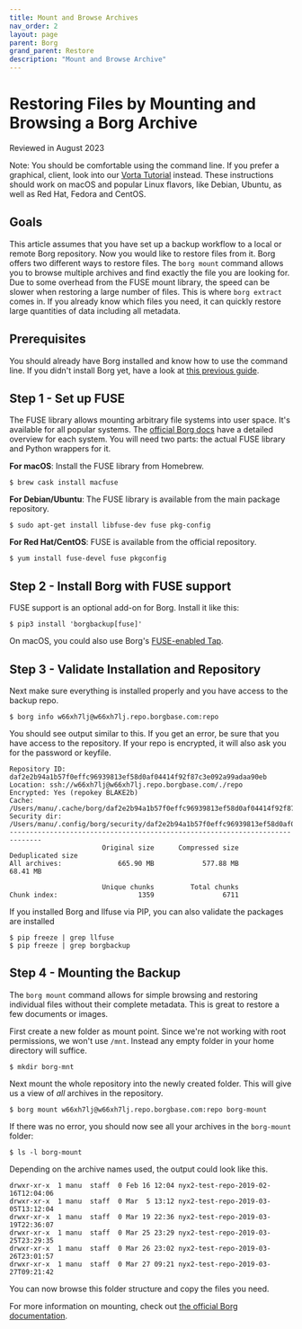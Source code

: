 ```yaml
---
title: Mount and Browse Archives
nav_order: 2
layout: page
parent: Borg
grand_parent: Restore
description: "Mount and Browse Archive"
---
```


# Restoring Files by Mounting and Browsing a Borg Archive

Reviewed in August 2023

Note: You should be comfortable using the command line. If you prefer a graphical, client, look into our [Vorta Tutorial](/macos/how-to-backup-your-mac-using-the-vorta-backup-gui/) instead. These instructions should work on macOS and popular Linux flavors, like Debian, Ubuntu, as well as Red Hat, Fedora and CentOS.

## Goals

This article assumes that you have set up a backup workflow to a local or remote Borg repository. Now you would like to restore files from it. Borg offers two different ways to restore files. The `borg mount` command allows you to browse multiple archives and find exactly the file you are looking for. Due to some overhead from the FUSE mount library, the speed can be slower when restoring a large number of files. This is where `borg extract` comes in. If you already know which files you need, it can quickly restore large quantities of data including all metadata.

## Prerequisites

You should already have Borg installed and know how to use the command line. If you didn't install Borg yet, have a look at [this previous guide](https://docs.borgbase.com/linux/setup-borg-command-line/).

## Step 1 - Set up FUSE

The FUSE library allows mounting arbitrary file systems into user space. It's available for all popular systems. The [official Borg docs](https://borgbackup.readthedocs.io/en/stable/installation.html) have a detailed overview for each system. You will need two parts: the actual FUSE library and Python wrappers for it.

**For macOS**: Install the FUSE library from Homebrew.

```
$ brew cask install macfuse
```

**For Debian/Ubuntu**: The FUSE library is available from the main package repository.

```
$ sudo apt-get install libfuse-dev fuse pkg-config
```

**For Red Hat/CentOS**: FUSE is available from the official repository.

```
$ yum install fuse-devel fuse pkgconfig
```

## Step 2 - Install Borg with FUSE support

FUSE support is an optional add-on for Borg. Install it like this:

```
$ pip3 install 'borgbackup[fuse]'
```

On macOS, you could also use Borg's [FUSE-enabled Tap](https://github.com/borgbackup/homebrew-tap).

## Step 3 - Validate Installation and Repository

Next make sure everything is installed properly and you have access to the backup repo.

```
$ borg info w66xh7lj@w66xh7lj.repo.borgbase.com:repo
```

You should see output similar to this. If you get an error, be sure that you have access to the repository. If your repo is encrypted, it will also ask you for the password or keyfile.

```
Repository ID: daf2e2b94a1b57f0effc96939813ef58d0af04414f92f87c3e092a99adaa90eb
Location: ssh://w66xh7lj@w66xh7lj.repo.borgbase.com/./repo
Encrypted: Yes (repokey BLAKE2b)
Cache: /Users/manu/.cache/borg/daf2e2b94a1b57f0effc96939813ef58d0af04414f92f87c3e092a99adaa90eb
Security dir: /Users/manu/.config/borg/security/daf2e2b94a1b57f0effc96939813ef58d0af04414f92f87c3e092a99adaa90eb
------------------------------------------------------------------------------
                       Original size      Compressed size    Deduplicated size
All archives:              665.90 MB            577.88 MB             68.41 MB

                       Unique chunks         Total chunks
Chunk index:                    1359                 6711
```

If you installed Borg and llfuse via PIP, you can also validate the packages are installed

```
$ pip freeze | grep llfuse
$ pip freeze | grep borgbackup
```

## Step 4 - Mounting the Backup

The `borg mount` command allows for simple browsing and restoring individual files without their complete metadata. This is great to restore a few documents or images.

First create a new folder as mount point. Since we're not working with root permissions, we won't use `/mnt`. Instead any empty folder in your home directory will suffice.

```
$ mkdir borg-mnt
```

Next mount the whole repository into the newly created folder. This will give us a view of _all_ archives in the repository.

```
$ borg mount w66xh7lj@w66xh7lj.repo.borgbase.com:repo borg-mount
```

If there was no error, you should now see all your archives in the `borg-mount` folder:

```
$ ls -l borg-mount
```

Depending on the archive names used, the output could look like this.

```
drwxr-xr-x  1 manu  staff  0 Feb 16 12:04 nyx2-test-repo-2019-02-16T12:04:06
drwxr-xr-x  1 manu  staff  0 Mar  5 13:12 nyx2-test-repo-2019-03-05T13:12:04
drwxr-xr-x  1 manu  staff  0 Mar 19 22:36 nyx2-test-repo-2019-03-19T22:36:07
drwxr-xr-x  1 manu  staff  0 Mar 25 23:29 nyx2-test-repo-2019-03-25T23:29:35
drwxr-xr-x  1 manu  staff  0 Mar 26 23:02 nyx2-test-repo-2019-03-26T23:01:57
drwxr-xr-x  1 manu  staff  0 Mar 27 09:21 nyx2-test-repo-2019-03-27T09:21:42
```

You can now browse this folder structure and copy the files you need.

For more information on mounting, check out [the official Borg documentation](https://borgbackup.readthedocs.io/en/stable/usage/mount.html).
